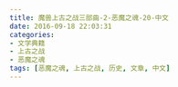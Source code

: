 ```yaml
---
title: 魔兽上古之战三部曲-2-恶魔之魂-20-中文
date: 2016-09-18 22:03:31
categories:
- 文学典籍
- 上古之战
- 恶魔之魂
tags: [恶魔之魂, 上古之战, 历史, 文章, 中文]
---
```

